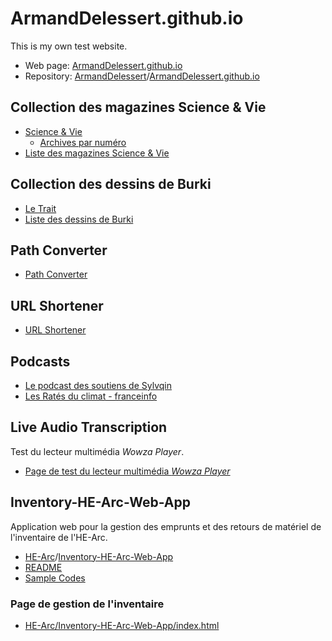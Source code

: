 # ArmandDelessert.github.io

This is my own test website.

* Web page: [ArmandDelessert.github.io](https://armanddelessert.github.io/)
* Repository: [ArmandDelessert](https://github.com/ArmandDelessert)/[ArmandDelessert.github.io](https://github.com/ArmandDelessert/ArmandDelessert.github.io)

## Collection des magazines Science & Vie

* [Science & Vie](https://www.science-et-vie.com/)
  * [Archives par numéro](https://www.science-et-vie.com/archives-par-numero)
* [Liste des magazines Science & Vie](https://armanddelessert.github.io/Science&Vie/Science&Vie.html)

## Collection des dessins de Burki

* [Le Trait](https://letrait.ch/)
* [Liste des dessins de Burki](https://armanddelessert.github.io/DessinsBurki/DessinsBurki.html)

## Path Converter

* [Path Converter](https://armanddelessert.github.io/PathConverter/index.html)

## URL Shortener

* [URL Shortener](https://armanddelessert.github.io/UrlShortener/index.html)

## Podcasts

* [Le podcast des soutiens de Sylvqin](https://github.com/ArmandDelessert/Sylvqin-Podcast/blob/main/ReadMe.md)
* [Les Ratés du climat - franceinfo](https://github.com/ArmandDelessert/ArmandDelessert.github.io/blob/master/RssFeed/FranceInfo/Les%20Rat%C3%A9s%20du%20climat/Podcast.md)

## Live Audio Transcription

Test du lecteur multimédia *Wowza Player*.

* [Page de test du lecteur multimédia *Wowza Player*](https://armanddelessert.github.io/LiveAudioTranscription/index.html)

## Inventory-HE-Arc-Web-App

Application web pour la gestion des emprunts et des retours de matériel de l'inventaire de l'HE-Arc.

* [HE-Arc](https://github.com/HE-Arc)/[Inventory-HE-Arc-Web-App](https://github.com/HE-Arc/Inventory-HE-Arc-Web-App)
* [README](Inventory-HE-Arc-Web-App/README.md)
* [Sample Codes](Inventory-HE-Arc-Web-App/SampleCodes.md)

### Page de gestion de l'inventaire

* [HE-Arc/Inventory-HE-Arc-Web-App/index.html](https://armanddelessert.github.io/Inventory-HE-Arc-Web-App/index.html)
